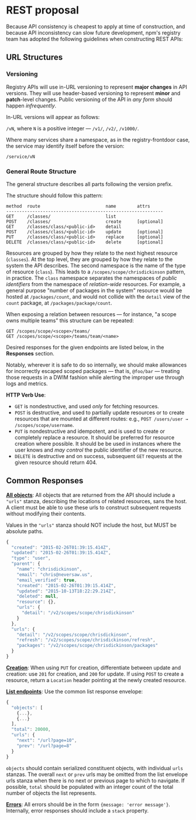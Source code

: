 # REST proposal

Because API consistency is cheapest to apply at time of construction, and
because API inconsistency can slow future development, npm's
registry team has adopted the following guidelines when constructing REST APIs:

## URL Structures

### Versioning

Registry APIs will use in-URL versioning to represent **major changes** in API
versions. They will use header-based versioning to represent **minor** and
**patch**-level changes. Public versioning of the API in _any form_ should happen
_infrequently_.

In-URL versions will appear as follows:

`/vN`, where `N` is a positive integer — `/v1/`, `/v2/`, `/v1000/`.

Where many services share a namespace, as in the registry-frontdoor case, the
service may identify itself before the version:

`/service/vN`

### General Route Structure

The general structure describes all parts following the version prefix.

The structure should follow this pattern:

```
method  route                         name        attrs
------------------------------------------------------------
GET     /classes/                     list
POST    /classes/                     create      [optional]
GET     /classes/class/<public-id>    detail
POST    /classes/class/<public-id>    update      [optional]
PUT     /classes/class/<public-id>    replace     [optional]
DELETE  /classes/class/<public-id>    delete      [optional]
```

Resources are grouped by how they relate to the next highest resource
(`classes`). At the top level, they are grouped by how they relate to the
system the API describes. The second namespace is the name of the type of
resource (`class`). This leads to a `/scopes/scope/chrisdickinson` pattern, in
practice. The `class` namespace separates the namespaces of *public
identifiers* from the namespace of *relation-wide* resources. For example, a
general purpose "number of packages in the system" resource would be hosted at
`/packages/count`, and would not collide with the `detail` view of the `count`
package, at `/packages/package/count`.

When exposing a relation between resources — for instance, "a scope owns
multiple teams" this structure can be repeated:

```
GET /scopes/scope/<scope>/teams/
GET /scopes/scope/<scope>/teams/team/<name>
```

Desired responses for the given endpoints are listed below, in the
**Responses** section.

Notably, wherever it is safe to do so internally, we should make allowances for
incorrectly escaped scoped packages — that is, `@foo/bar` — treating those
requests in a DWIM fashion while alerting the improper use through logs and
metrics.

**HTTP Verb Use**:

* `GET` is nondestructive, and used _only_ for fetching resources.
* `POST` is destructive, and used to partially update resources or to create resources
  that are mounted at different routes: e.g., `POST /users/user → /scopes/scope/username`.
* `PUT` is nondestructive and idempotent, and is used to create or completely replace
  a resource. It should be preferred for resource creation where possible. It should be
  be used in instances where the user knows and _may control_ the public identifier of
  the new resource.
* `DELETE` is destructive and on success, subsequent `GET` requests at the
  given resource should return 404.

## Common Responses

<a href="#all-objects">**All objects**</a>: All objects that are returned from the API should include a
`"urls"` stanza, describing the locations of related resources, sans the host.
A client must be able to use these urls to construct subsequent requests
without modifying their contents.

Values in the `"urls"` stanza should NOT include the host, but MUST be absolute
paths.

```javascript
{
  "created": "2015-02-26T01:39:15.414Z",
  "updated": "2015-02-26T01:39:15.414Z",
  "type": "user",
  "parent": {
    "name": "chrisdickinson",
    "email": "chris@neversaw.us",
    "email_verified": true,
    "created": "2015-02-26T01:39:15.414Z",
    "updated": "2015-10-13T18:22:29.214Z",
    "deleted": null,
    "resource": {},
    "urls": {
      "detail": "/v2/scopes/scope/chrisdickinson"
    }
  },
  "urls": {
    "detail": "/v2/scopes/scope/chrisdickinson",
    "refresh": "/v2/scopes/scope/chrisdickinson/refresh",
    "packages": "/v2/scopes/scope/chrisdickinson/packages"
  }
}
```

<a href="#creation">**Creation**</a>: When using `PUT` for creation, differentiate between update and
creation: use `201` for creation, and `200` for update. If using `POST` to
create a resource, return a `Location` header pointing at the newly created
resource.

<a href="#list">**List endpoints**</a>: Use the common list response envelope:

```javascript
{
  "objects": [
    {...},
    {...}
  ],
  "total": 20000,
  "urls": {
    "next": "/url?page=10",
    "prev": "/url?page=8"
  }
}
```

`objects` should contain serialized constituent objects, with individual `urls`
stanzas. The overall `next` or `prev` urls may be omitted from the list
envelope urls stanza when there is no next or previous page to which to
navigate. If possible, `total` should be populated with an integer count of the
total number of objects the list represents.

<a href="#errors">**Errors**</a>: All errors should be in the form `{message: 'error message'}`.
Internally, error responses should include a `stack` property.
